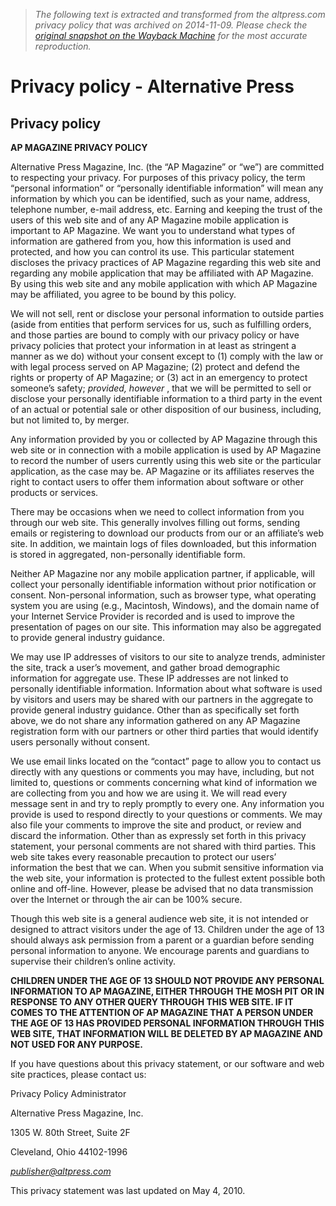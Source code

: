 > *The following text is extracted and transformed from the altpress.com privacy policy that was archived on 2014-11-09. Please check the [original snapshot on the Wayback Machine](https://web.archive.org/web/20141109234014id_/http%3A//www.altpress.com/page/privacypolicy) for the most accurate reproduction.*

# Privacy policy - Alternative Press

## Privacy policy

 **AP MAGAZINE PRIVACY POLICY**

Alternative Press Magazine, Inc. (the “AP Magazine” or “we”) are committed to respecting your privacy. For purposes of this privacy policy, the term “personal information” or “personally identifiable information” will mean any information by which you can be identified, such as your name, address, telephone number, e-mail address, etc. Earning and keeping the trust of the users of this web site and of any AP Magazine mobile application is important to AP Magazine. We want you to understand what types of information are gathered from you, how this information is used and protected, and how you can control its use. This particular statement discloses the privacy practices of AP Magazine regarding this web site and regarding any mobile application that may be affiliated with AP Magazine. By using this web site and any mobile application with which AP Magazine may be affiliated, you agree to be bound by this policy.

We will not sell, rent or disclose your personal information to outside parties (aside from entities that perform services for us, such as fulfilling orders, and those parties are bound to comply with our privacy policy or have privacy policies that protect your information in at least as stringent a manner as we do) without your consent except to (1) comply with the law or with legal process served on AP Magazine; (2) protect and defend the rights or property of AP Magazine; or (3) act in an emergency to protect someone’s safety; _provided, however_ , that we will be permitted to sell or disclose your personally identifiable information to a third party in the event of an actual or potential sale or other disposition of our business, including, but not limited to, by merger.

Any information provided by you or collected by AP Magazine through this web site or in connection with a mobile application is used by AP Magazine to record the number of users currently using this web site or the particular application, as the case may be. AP Magazine or its affiliates reserves the right to contact users to offer them information about software or other products or services.

There may be occasions when we need to collect information from you through our web site. This generally involves filling out forms, sending emails or registering to download our products from our or an affiliate’s web site. In addition, we maintain logs of files downloaded, but this information is stored in aggregated, non-personally identifiable form.

Neither AP Magazine nor any mobile application partner, if applicable, will collect your personally identifiable information without prior notification or consent. Non-personal information, such as browser type, what operating system you are using (e.g., Macintosh, Windows), and the domain name of your Internet Service Provider is recorded and is used to improve the presentation of pages on our site. This information may also be aggregated to provide general industry guidance.

We may use IP addresses of visitors to our site to analyze trends, administer the site, track a user’s movement, and gather broad demographic information for aggregate use. These IP addresses are not linked to personally identifiable information. Information about what software is used by visitors and users may be shared with our partners in the aggregate to provide general industry guidance. Other than as specifically set forth above, we do not share any information gathered on any AP Magazine registration form with our partners or other third parties that would identify users personally without consent.

We use email links located on the “contact” page to allow you to contact us directly with any questions or comments you may have, including, but not limited to, questions or comments concerning what kind of information we are collecting from you and how we are using it. We will read every message sent in and try to reply promptly to every one. Any information you provide is used to respond directly to your questions or comments. We may also file your comments to improve the site and product, or review and discard the information. Other than as expressly set forth in this privacy statement, your personal comments are not shared with third parties. This web site takes every reasonable precaution to protect our users’ information the best that we can. When you submit sensitive information via the web site, your information is protected to the fullest extent possible both online and off-line. However, please be advised that no data transmission over the Internet or through the air can be 100% secure.

Though this web site is a general audience web site, it is not intended or designed to attract visitors under the age of 13. Children under the age of 13 should always ask permission from a parent or a guardian before sending personal information to anyone. We encourage parents and guardians to supervise their children’s online activity.

 **CHILDREN UNDER THE AGE OF 13 SHOULD NOT PROVIDE ANY PERSONAL INFORMATION TO AP MAGAZINE, EITHER THROUGH THE MOSH PIT OR IN RESPONSE TO ANY OTHER QUERY THROUGH THIS WEB SITE. IF IT COMES TO THE ATTENTION OF AP MAGAZINE THAT A PERSON UNDER THE AGE OF 13 HAS PROVIDED PERSONAL INFORMATION THROUGH THIS WEB SITE, THAT INFORMATION WILL BE DELETED BY AP MAGAZINE AND NOT USED FOR ANY PURPOSE.**

If you have questions about this privacy statement, or our software and web site practices, please contact us:

Privacy Policy Administrator

Alternative Press Magazine, Inc.

1305 W. 80th Street, Suite 2F

Cleveland, Ohio 44102-1996

 _[publisher@altpress.com](mailto:publisher@altpress.com)_

This privacy statement was last updated on May 4, 2010.
